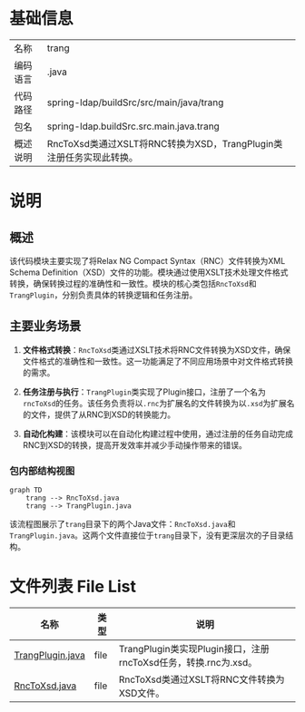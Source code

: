 # 基础信息

|      |      |
|------|------|
| 名称 | trang |
| 编码语言 | .java |
| 代码路径 | spring-ldap/buildSrc/src/main/java/trang |
| 包名 | spring-ldap.buildSrc.src.main.java.trang |
| 概述说明 | RncToXsd类通过XSLT将RNC转换为XSD，TrangPlugin类注册任务实现此转换。 |

# 说明

## 概述

该代码模块主要实现了将Relax NG Compact Syntax（RNC）文件转换为XML Schema Definition（XSD）文件的功能。模块通过使用XSLT技术处理文件格式转换，确保转换过程的准确性和一致性。模块的核心类包括`RncToXsd`和`TrangPlugin`，分别负责具体的转换逻辑和任务注册。

## 主要业务场景

1. **文件格式转换**：`RncToXsd`类通过XSLT技术将RNC文件转换为XSD文件，确保文件格式的准确性和一致性。这一功能满足了不同应用场景中对文件格式转换的需求。

2. **任务注册与执行**：`TrangPlugin`类实现了Plugin接口，注册了一个名为`rncToXsd`的任务。该任务负责将以`.rnc`为扩展名的文件转换为以`.xsd`为扩展名的文件，提供了从RNC到XSD的转换能力。

3. **自动化构建**：该模块可以在自动化构建过程中使用，通过注册的任务自动完成RNC到XSD的转换，提高开发效率并减少手动操作带来的错误。


### 包内部结构视图

```mermaid
graph TD
    trang --> RncToXsd.java
    trang --> TrangPlugin.java
```

该流程图展示了`trang`目录下的两个Java文件：`RncToXsd.java`和`TrangPlugin.java`。这两个文件直接位于`trang`目录下，没有更深层次的子目录结构。

# 文件列表 File List

| 名称   | 类型  | 说明 |
|-------|------|-------------|
| [TrangPlugin.java](TrangPlugin.md) | file | TrangPlugin类实现Plugin接口，注册rncToXsd任务，转换.rnc为.xsd。 |
| [RncToXsd.java](RncToXsd.md) | file | RncToXsd类通过XSLT将RNC文件转换为XSD文件。 |


